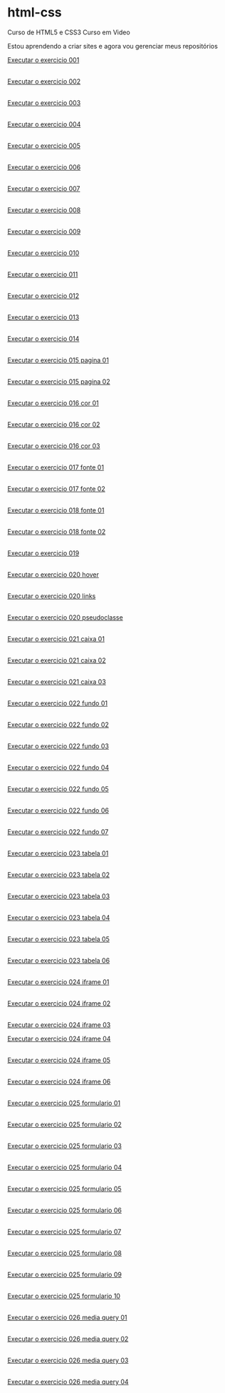 # html-css
 Curso de HTML5 e CSS3 Curso em Video

 Estou aprendendo a criar sites e agora vou gerenciar meus repositórios

<a href="https://rangelbjordao.github.io/html-css/exercicios/ex001/index.html">Executar o exercicio 001</a><br><br>

<a href="https://rangelbjordao.github.io/html-css/exercicios/ex002/index.html">Executar o exercicio 002</a><br><br>

<a href="https://rangelbjordao.github.io/html-css/exercicios/ex003/index.html">Executar o exercicio 003</a><br><br>

<a href="https://rangelbjordao.github.io/html-css/exercicios/ex004/index.html">Executar o exercicio 004</a><br><br>

<a href="https://rangelbjordao.github.io/html-css/exercicios/ex005/index.html">Executar o exercicio 005</a><br><br>

<a href="https://rangelbjordao.github.io/html-css/exercicios/ex006/html4.html">Executar o exercicio 006</a><br><br>

<a href="https://rangelbjordao.github.io/html-css/exercicios/ex007/index.html">Executar o exercicio 007</a><br><br>

<a href="https://rangelbjordao.github.io/html-css/exercicios/ex008/index.html">Executar o exercicio 008</a><br><br>

<a href="https://rangelbjordao.github.io/html-css/exercicios/ex009/index.html">Executar o exercicio 009</a><br><br>

<a href="https://rangelbjordao.github.io/html-css/exercicios/ex010/index.html">Executar o exercicio 010</a><br><br>

<a href="https://rangelbjordao.github.io/html-css/exercicios/ex011/index.html">Executar o exercicio 011</a><br><br>

<a href="https://rangelbjordao.github.io/html-css/exercicios/ex012/index.html">Executar o exercicio 012</a><br><br>

<a href="https://rangelbjordao.github.io/html-css/exercicios/ex013/index.html">Executar o exercicio 013</a><br><br>

<a href="https://rangelbjordao.github.io/html-css/exercicios/ex014/index.html">Executar o exercicio 014</a><br><br>

<a href="https://rangelbjordao.github.io/html-css/exercicios/ex015/index.html">Executar o exercicio 015 pagina 01</a><br><br>

<a href="https://rangelbjordao.github.io/html-css/exercicios/ex015/pagina02.html">Executar o exercicio 015 pagina 02</a><br><br>

<a href="https://rangelbjordao.github.io/html-css/exercicios/ex016/cor01.html">Executar o exercicio 016 cor 01</a><br><br>

<a href="https://rangelbjordao.github.io/html-css/exercicios/ex016/cor02.html">Executar o exercicio 016 cor 02</a><br><br>

<a href="https://rangelbjordao.github.io/html-css/exercicios/ex016/cor03.html">Executar o exercicio 016 cor 03</a><br><br>

<a href="https://rangelbjordao.github.io/html-css/exercicios/ex017/fonte01.html">Executar o exercicio 017 fonte 01</a><br><br>

<a href="https://rangelbjordao.github.io/html-css/exercicios/ex017/fonte02.html">Executar o exercicio 017 fonte 02</a><br><br>

<a href="https://rangelbjordao.github.io/html-css/exercicios/ex018/fonte01.html">Executar o exercicio 018 fonte 01</a><br><br>

<a href="https://rangelbjordao.github.io/html-css/exercicios/ex018/fonte02.html">Executar o exercicio 018 fonte 02</a><br><br>

<a href="https://rangelbjordao.github.io/html-css/exercicios/ex019/seletor01.html">Executar o exercicio 019</a><br><br>

<a href="https://rangelbjordao.github.io/html-css/exercicios/ex020/hover.html">Executar o exercicio 020 hover</a><br><br>

<a href="https://rangelbjordao.github.io/html-css/exercicios/ex020/links.html">Executar o exercicio 020 links</a><br><br>

<a href="https://rangelbjordao.github.io/html-css/exercicios/ex020/pseudoclasse.html">Executar o exercicio 020 pseudoclasse</a><br><br>

<a href="https://rangelbjordao.github.io/html-css/exercicios/ex021/caixa01.html">Executar o exercicio 021 caixa 01</a><br><br>

<a href="https://rangelbjordao.github.io/html-css/exercicios/ex021/caixa02.html">Executar o exercicio 021 caixa 02</a><br><br>

<a href="https://rangelbjordao.github.io/html-css/exercicios/ex021/caixa03.html">Executar o exercicio 021 caixa 03</a><br><br>

<a href="https://rangelbjordao.github.io/html-css/exercicios/ex022/fundo001.html">Executar o exercicio 022 fundo 01</a><br><br>

<a href="https://rangelbjordao.github.io/html-css/exercicios/ex022/fundo002.html">Executar o exercicio 022 fundo 02</a><br><br>

<a href="https://rangelbjordao.github.io/html-css/exercicios/ex022/fundo003.html">Executar o exercicio 022 fundo 03</a><br><br>

<a href="https://rangelbjordao.github.io/html-css/exercicios/ex022/fundo004.html">Executar o exercicio 022 fundo 04</a><br><br>

<a href="https://rangelbjordao.github.io/html-css/exercicios/ex022/fundo005.html">Executar o exercicio 022 fundo 05</a><br><br>

<a href="https://rangelbjordao.github.io/html-css/exercicios/ex022/fundo006.html">Executar o exercicio 022 fundo 06</a><br><br>

<a href="https://rangelbjordao.github.io/html-css/exercicios/ex022/fundo007.html">Executar o exercicio 022 fundo 07</a><br><br>

<a href="https://rangelbjordao.github.io/html-css/exercicios/ex023/tabela001.html">Executar o exercicio 023 tabela 01</a><br><br>

<a href="https://rangelbjordao.github.io/html-css/exercicios/ex023/tabela002.html">Executar o exercicio 023 tabela 02</a><br><br>

<a href="https://rangelbjordao.github.io/html-css/exercicios/ex023/tabela003.html">Executar o exercicio 023 tabela 03</a><br><br>

<a href="https://rangelbjordao.github.io/html-css/exercicios/ex023/tabela004.html">Executar o exercicio 023 tabela 04</a><br><br>

<a href="https://rangelbjordao.github.io/html-css/exercicios/ex023/tabela005.html">Executar o exercicio 023 tabela 05</a><br><br>

<a href="https://rangelbjordao.github.io/html-css/exercicios/ex023/tabela006.html">Executar o exercicio 023 tabela 06</a><br><br>

<a href="https://rangelbjordao.github.io/html-css/exercicios/ex024/iframe001.html">Executar o exercicio 024 iframe 01</a><br><br>

<a href="https://rangelbjordao.github.io/html-css/exercicios/ex024/iframe002.html">Executar o exercicio 024 iframe 02</a><br><br>

<a href="https://rangelbjordao.github.io/html-css/exercicios/ex024/iframe003.html">Executar o exercicio 024 iframe 03</a><br>

<a href="https://rangelbjordao.github.io/html-css/exercicios/ex024/iframe004.html">Executar o exercicio 024 iframe 04</a><br><br>

<a href="https://rangelbjordao.github.io/html-css/exercicios/ex024/iframe005.html">Executar o exercicio 024 iframe 05</a><br><br>

<a href="https://rangelbjordao.github.io/html-css/exercicios/ex024/iframe006.html">Executar o exercicio 024 iframe 06</a><br><br>

<a href="https://rangelbjordao.github.io/html-css/exercicios/ex025/form001.html">Executar o exercicio 025 formulario 01</a><br><br>

<a href="https://rangelbjordao.github.io/html-css/exercicios/ex025/form002.html">Executar o exercicio 025 formulario 02</a><br><br>

<a href="https://rangelbjordao.github.io/html-css/exercicios/ex025/form003.html">Executar o exercicio 025 formulario 03</a><br><br>

<a href="https://rangelbjordao.github.io/html-css/exercicios/ex025/form004.html">Executar o exercicio 025 formulario 04</a><br><br>

<a href="https://rangelbjordao.github.io/html-css/exercicios/ex025/form005.html">Executar o exercicio 025 formulario 05</a><br><br>

<a href="https://rangelbjordao.github.io/html-css/exercicios/ex025/form006.html">Executar o exercicio 025 formulario 06</a><br><br>

<a href="https://rangelbjordao.github.io/html-css/exercicios/ex025/form007.html">Executar o exercicio 025 formulario 07</a><br><br>

<a href="https://rangelbjordao.github.io/html-css/exercicios/ex025/form008.html">Executar o exercicio 025 formulario 08</a><br><br>

<a href="https://rangelbjordao.github.io/html-css/exercicios/ex025/form009.html">Executar o exercicio 025 formulario 09</a><br><br>

<a href="https://rangelbjordao.github.io/html-css/exercicios/ex025/form010.html">Executar o exercicio 025 formulario 10</a><br><br>

<a href="https://rangelbjordao.github.io/html-css/exercicios/ex026//mq001/index.html">Executar o exercicio 026 media query 01</a><br><br>

<a href="https://rangelbjordao.github.io/html-css/exercicios/ex026//mq002/index.html">Executar o exercicio 026 media query 02</a><br><br>

<a href="https://rangelbjordao.github.io/html-css/exercicios/ex026//mq003/index.html">Executar o exercicio 026 media query 03</a><br><br>

<a href="https://rangelbjordao.github.io/html-css/exercicios/ex026//mq004/index.html">Executar o exercicio 026 media query 04</a><br><br>

